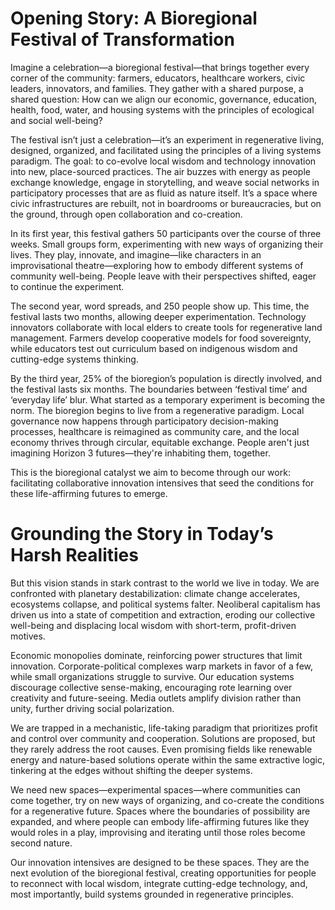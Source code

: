 # Opening Story: A Bioregional Festival of Transformation

Imagine a celebration—a bioregional festival—that brings together every corner of the community: farmers, educators, healthcare workers, civic leaders, innovators, and families. They gather with a shared purpose, a shared question: How can we align our economic, governance, education, health, food, water, and housing systems with the principles of ecological and social well-being?

The festival isn’t just a celebration—it’s an experiment in regenerative living, designed, organized, and facilitated using the principles of a living systems paradigm. The goal: to co-evolve local wisdom and technology innovation into new, place-sourced practices. The air buzzes with energy as people exchange knowledge, engage in storytelling, and weave social networks in participatory processes that are as fluid as nature itself. It’s a space where civic infrastructures are rebuilt, not in boardrooms or bureaucracies, but on the ground, through open collaboration and co-creation.

In its first year, this festival gathers 50 participants over the course of three weeks. Small groups form, experimenting with new ways of organizing their lives. They play, innovate, and imagine—like characters in an improvisational theatre—exploring how to embody different systems of community well-being. People leave with their perspectives shifted, eager to continue the experiment.

The second year, word spreads, and 250 people show up. This time, the festival lasts two months, allowing deeper experimentation. Technology innovators collaborate with local elders to create tools for regenerative land management. Farmers develop cooperative models for food sovereignty, while educators test out curriculum based on indigenous wisdom and cutting-edge systems thinking.

By the third year, 25% of the bioregion’s population is directly involved, and the festival lasts six months. The boundaries between ‘festival time’ and ‘everyday life’ blur. What started as a temporary experiment is becoming the norm. The bioregion begins to live from a regenerative paradigm. Local governance now happens through participatory decision-making processes, healthcare is reimagined as community care, and the local economy thrives through circular, equitable exchange. People aren't just imagining Horizon 3 futures—they're inhabiting them, together.

This is the bioregional catalyst we aim to become through our work: facilitating collaborative innovation intensives that seed the conditions for these life-affirming futures to emerge.

# Grounding the Story in Today’s Harsh Realities

But this vision stands in stark contrast to the world we live in today. We are confronted with planetary destabilization: climate change accelerates, ecosystems collapse, and political systems falter. Neoliberal capitalism has driven us into a state of competition and extraction, eroding our collective well-being and displacing local wisdom with short-term, profit-driven motives.

Economic monopolies dominate, reinforcing power structures that limit innovation. Corporate-political complexes warp markets in favor of a few, while small organizations struggle to survive. Our education systems discourage collective sense-making, encouraging rote learning over creativity and future-seeing. Media outlets amplify division rather than unity, further driving social polarization.

We are trapped in a mechanistic, life-taking paradigm that prioritizes profit and control over community and cooperation. Solutions are proposed, but they rarely address the root causes. Even promising fields like renewable energy and nature-based solutions operate within the same extractive logic, tinkering at the edges without shifting the deeper systems.

We need new spaces—experimental spaces—where communities can come together, try on new ways of organizing, and co-create the conditions for a regenerative future. Spaces where the boundaries of possibility are expanded, and where people can embody life-affirming futures like they would roles in a play, improvising and iterating until those roles become second nature.

Our innovation intensives are designed to be these spaces. They are the next evolution of the bioregional festival, creating opportunities for people to reconnect with local wisdom, integrate cutting-edge technology, and, most importantly, build systems grounded in regenerative principles.
